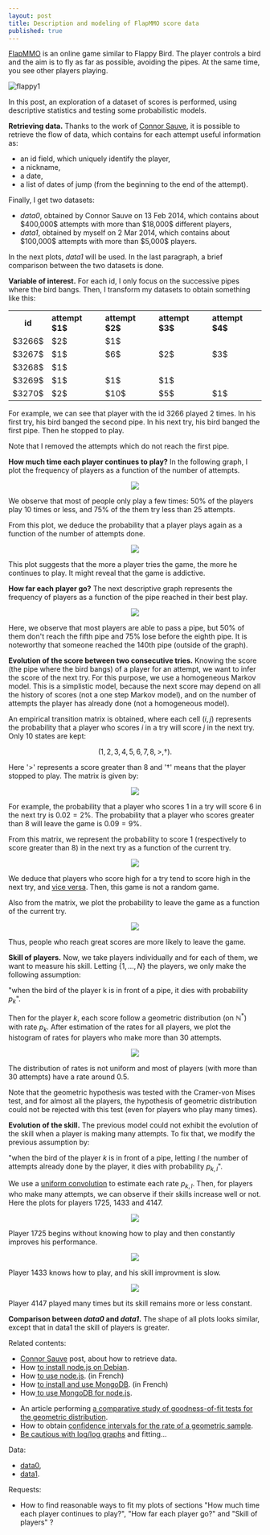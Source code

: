 ```yaml
---
layout: post
title: Description and modeling of FlapMMO score data
published: true
---
```

<a title="FlapMMO game" href="http://flapmmo.com/" target="_blank">F</a><a title="FlapMMO game" href="http://flapmmo.com/" target="_blank">lapMMO</a> is an online game similar to Flappy Bird. The player controls a bird and the aim is to fly as far as possible, avoiding the pipes. At the same time, you see other players playing.

<img src="../images/2014-3-11-Flap-mmo/flappy1.png" alt="flappy1"/>

In this post, an exploration of a dataset of scores is performed, using descriptive statistics and testing some probabilistic models.


<script src="https://cdn.mathjax.org/mathjax/latest/MathJax.js?config=TeX-AMS-MML_HTMLorMML" type="text/javascript"></script>

<strong>Retrieving data.</strong> Thanks to the work of <a href="http://t3hz0r.com/post/analysis-flapmmo-attempts" target="_blank">Connor Sauve</a>, it is possible to retrieve the flow of data, which contains for each attempt useful information as:
<ul>
	<li>an id field, which uniquely identify the player,</li>
	<li>a nickname,</li>
	<li>a date,</li>
	<li>a list of dates of jump (from the beginning to the end of the attempt).</li>
</ul>
Finally, I get two datasets:
<ul>
	<li><em>data0</em>, obtained by Connor Sauve on 13 Feb 2014, which contains about $400,000$ attempts with more than $18,000$ different players,</li>
	<li><em>data1</em>, obtained by myself on 2 Mar 2014, which contains about $100,000$ attempts with more than $5,000$ players.</li>
</ul>
In the next plots, <em>data1</em> will be used. In the last paragraph, a brief comparison between the two datasets is done.

<strong>Variable of interest.</strong> For each id, I only focus on the successive pipes where the bird bangs. Then, I transform my datasets to obtain something like this:

<p style="text-align:center;">
<table>
<tbody>
<tr>
<th>id</th>
<th style="text-align:left;">attempt $1$</th>
<th style="text-align:left;">attempt $2$</th>
<th style="text-align:left;">attempt $3$</th>
<th style="text-align:left;">attempt $4$</th>
</tr>
<tr>
<td>$3266$</td>
<td style="text-align:left;">$2$</td>
<td style="text-align:left;">$1$</td>
<td style="text-align:left;"></td>
<td style="text-align:right;"></td>
</tr>
<tr>
<td>$3267$</td>
<td>$1$</td>
<td>$6$</td>
<td>$2$</td>
<td>$3$</td>
</tr>
<tr>
<td>$3268$</td>
<td>$1$</td>
<td></td>
<td></td>
<td></td>
</tr>
<tr>
<td>$3269$</td>
<td>$1$</td>
<td>$1$</td>
<td>$1$</td>
<td></td>
</tr>
<tr>
<td>$3270$</td>
<td>$2$</td>
<td>$10$</td>
<td>$5$</td>
<td>$1$</td>
</tr>
</tbody>
</table>
</p>

For example, we can see that player with the id $3266$ played $2$ times. In his first try, his bird banged the second pipe. In his next try, his bird banged the first pipe. Then he stopped to play.

Note that I removed the attempts which do not reach the first pipe.



<strong>How much time each player continues to play?</strong> In the following graph, I plot the frequency of players as a function of the number of attempts.<strong>
</strong>

<p style="text-align:center;">
<img src="../images/2014-3-11-Flap-mmo/numberAttempts1.png"/>
</p>

We observe that most of people only play a few times: $50\%$ of the players play 10 times or less, and $75\%$ of the them try less than $25$ attempts.

From this plot, we deduce the probability that a player plays again as a function of the number of attempts done.

<p style="text-align:center;">
<img src="../images/2014-3-11-Flap-mmo/numberAttemptsConditional1.png"/>
</p>

This plot suggests that the more a player tries the game, the more he continues to play. It might reveal that the game is addictive.

<strong>How far each player go?</strong> The next descriptive graph represents the frequency of players as a function of the pipe reached in their best play.<strong>
</strong>

<p style="text-align:center;">
<img src="../images/2014-3-11-Flap-mmo/maxBanged1.png"/>
</p>

Here, we observe that most players are able to pass a pipe, but $50\%$ of them don't reach the fifth pipe and $75\%$ lose before the eighth pipe. It is noteworthy that someone reached the $140$th pipe (outside of the graph).

<strong>Evolution of the score between two consecutive tries.</strong> Knowing the score (the pipe where the bird bangs) of a player for an attempt, we want to infer the score of the next try. For this purpose, we use a homogeneous Markov model. This is a simplistic model, because the next score may depend on all the history of scores (not a one step Markov model), and on the number of attempts the player has already done (not a homogeneous model).



An empirical transition matrix is obtained, where each cell $(i,j)$ represents the probability that a player who scores $i$ in a try will score $j$ in the next try. Only $10$ states are kept:

$$(1,2,3,4,5,6,7,8,>,\dag).$$

Here '$>$' represents a score greater than $8$ and '$\dag$' means that the player stopped to play.
The matrix is given by:

<p style="text-align:center;">
<img src="../images/2014-3-11-Flap-mmo/matrix1.png"/>
</p>

For example, the probability that a player who scores $1$ in a try will score $6$ in the next try is $0.02=2\%$. The probability that a player who scores greater than $8$ will leave the game is $0.09=9\%$.

From this matrix, we represent the probability to score $1$ (respectively to score greater than $8$) in the next try as a function of the current try.

<p style="text-align:center;">
<img src="../images/2014-3-11-Flap-mmo/markovBang1.png"/>
</p>

We deduce that players who score high for a try tend to score high in the next try, and <a href="http://www.youtube.com/watch?v=ZTeqM5gciH8" target="_blank">vice versa</a>. Then, this game is not a random game.

Also from the matrix, we plot the probability to leave the game as a function of the current try.

<p style="text-align:center;">
<img src="../images/2014-3-11-Flap-mmo/markovQuit1.png"/>
</p>

Thus, people who reach great scores are more likely to leave the game.

<strong>Skill of players.</strong> Now, we take players individually and for each of them, we want to measure his skill. Letting $\lbrace 1, \ldots, N \rbrace$ the players, we only make the following assumption:

"when the bird of the player k is in front of a pipe, it dies with probability $p_k$".

Then for the player $k$, each score follow a geometric distribution (on $\mathbb{N}^{*}$) with rate $p_k$. After estimation of the rates for all players, we plot the histogram of rates for players who make more than $30$ attempts.

<p style="text-align:center;">
<img src="../images/2014-3-11-Flap-mmo/30.png"/> 
</p>

The distribution of rates is not uniform and most of players (with more than $30$ attempts) have a rate around $0.5$.

Note that the geometric hypothesis was tested with the Cramer-von Mises test, and for almost all the players, the hypothesis of geometric distribution could not be rejected with this test (even for players who play many times).

<strong>Evolution of the skill.</strong> The previous model could not exhibit the evolution of the skill when a player is making many attempts. To fix that, we modify the previous assumption by:

"when the bird of the player $k$ is in front of a pipe, letting $l$ the number of attempts already done by the player, it dies with probability $p_{k,l}$".

We use a <a title="convolution is used to smooth functions" href="http://en.wikipedia.org/wiki/File:Convolution_of_box_signal_with_itself2.gif" target="_blank">uniform convolution</a> to estimate each rate $p_{k,l}$. Then, for players who make many attempts, we can observe if their skills increase well or not. Here the plots for players $1725$, $1433$ and $4147$.

<p style="text-align:center;">
<img src="../images/2014-3-11-Flap-mmo/numberAttempts1andPlayer1725.png"/>
</p>

Player $1725$ begins without knowing how to play and then constantly improves his performance.

<p style="text-align:center;">
<img src="../images/2014-3-11-Flap-mmo/numberAttempts1andPlayer1433.png"/>
</p>

Player $1433$ knows how to play, and his skill improvment is slow.

<p style="text-align:center;">
<img src="../images/2014-3-11-Flap-mmo/numberAttempts1andPlayer4147.png"/>
</p>

Player $4147$ played many times but its skill remains more or less constant.

<strong>Comparison between <em>data0</em> and <em>data1</em>.</strong> The shape of all plots looks similar, except that in data1 the skill of players is greater.

Related contents:
<ul>
	<li><a href="http://t3hz0r.com/post/analysis-flapmmo-attempts" target="_blank">Connor Sauve</a> post, about how to retrieve data.</li>
	<li>How <a href="http://sekati.com/etc/install-nodejs-on-debian-squeeze" target="_blank">to install node.js on Debian</a>.</li>
	<li>How <a href="http://fr.openclassrooms.com/informatique/cours/des-applications-ultra-rapides-avec-node-js" target="_blank">to use node.js</a>. (in French)</li>
	<li>How <a href="http://tuts.syrinxoon.net/tuts/installation-et-bases-de-mongodb" target="_blank">to install and use MongoDB</a>. (in French)</li>
	<li>How<a href="http://cwbuecheler.com/web/tutorials/2013/node-express-mongo/" target="_blank"> to use MongoDB for node.js</a>.</li>
</ul>
<ul>
	<li>An article performing <a href="http://www-ljk.imag.fr/SMS/ftp/BraCreGau02.pdf" target="_blank">a comparative study of goodness-of-fit tests for the geometric distribution</a>.</li>
	<li>How to obtain <a href="http://math.stackexchange.com/questions/647845/95-confidence-interval-for-geometric-distribution" target="_blank">confidence intervals for the rate of a geometric sample</a>.</li>
	<li><a href="http://vserver1.cscs.lsa.umich.edu/~crshalizi/weblog/491.html" target="_blank">Be cautious with log/log graphs</a> and fitting...</li>
</ul>
Data:
<ul>
	<li><a href="http://ahstat.free.fr/4-flappy/data0.tar.gz" target="_blank">data0</a>,</li>
	<li><a href="http://ahstat.free.fr/4-flappy/data1.tar.gz" target="_blank">data1</a>.</li>
</ul>
Requests:
<ul>
	<li>How to find reasonable ways to fit my plots of sections "How much time each player continues to play?", "How far each player go?" and "Skill of players" ?</li>
</ul>